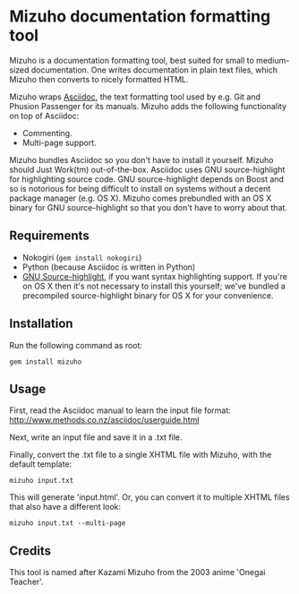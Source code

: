 # Mizuho documentation formatting tool

Mizuho is a documentation formatting tool, best suited for small to
medium-sized documentation. One writes documentation in plain text
files, which Mizuho then converts to nicely formatted HTML.

Mizuho wraps [Asciidoc](http://www.methods.co.nz/asciidoc/), the text
formatting tool used by e.g. Git and Phusion Passenger for its manuals.
Mizuho adds the following functionality on top of Asciidoc:

 * Commenting.
 * Multi-page support.

Mizuho bundles Asciidoc so you don't have to install it yourself. Mizuho
should Just Work(tm) out-of-the-box. Asciidoc uses GNU source-highlight
for highlighting source code. GNU source-highlight depends on Boost and
so is notorious for being difficult to install on systems without a
decent package manager (e.g. OS X). Mizuho comes prebundled with an OS
X binary for GNU source-highlight so that you don't have to worry about
that.

## Requirements

 * Nokogiri (`gem install nokogiri`)
 * Python (because Asciidoc is written in Python)
 * [GNU Source-highlight](http://www.gnu.org/software/src-highlite/), if you
   want syntax highlighting support. If you're on OS X then it's not necessary
   to install this yourself; we've bundled a precompiled source-highlight
   binary for OS X for your convenience.

## Installation

Run the following command as root:

    gem install mizuho

## Usage

First, read the Asciidoc manual to learn the input file format:
http://www.methods.co.nz/asciidoc/userguide.html

Next, write an input file and save it in a .txt file.

Finally, convert the .txt file to a single XHTML file with Mizuho, with the
default template:

    mizuho input.txt

This will generate 'input.html'. Or, you can convert it to multiple XHTML files
that also have a different look:

    mizuho input.txt --multi-page

## Credits

This tool is named after Kazami Mizuho from the 2003 anime 'Onegai Teacher'.
